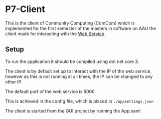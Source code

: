 # P7-Client

This is the client  of Community Computing (ComCom) which is implemented for the first semester of  the masters in software on AAU the client made for interacting with the [Web Service](https://github.com/P7-Team/P7-WebService).



## Setup

To run the application it should be compiled using dot net core 3.

The client is by default set up to interact with the IP of the web service, however as this is not running at all times, the IP can be changed to any other IP.

The default port of the web service is 5000

This is achieved in the config file, which is placed in ``./appsettings.json`` 

The client is started from the GUI project by running the App.xaml

